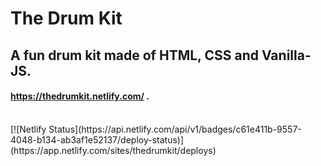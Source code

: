 # The Drum Kit

## A fun drum kit made of HTML, CSS and Vanilla-JS.

#### https://thedrumkit.netlify.com/ .
<br>
[![Netlify Status](https://api.netlify.com/api/v1/badges/c61e411b-9557-4048-b134-ab3af1e52137/deploy-status)](https://app.netlify.com/sites/thedrumkit/deploys)
